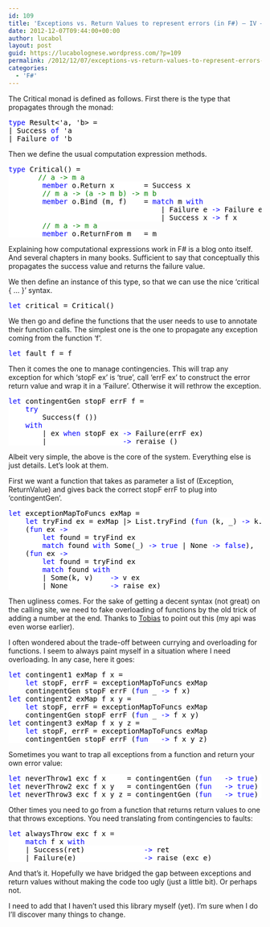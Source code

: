 ```yaml
---
id: 109
title: 'Exceptions vs. Return Values to represent errors (in F#) – IV – Implementation'
date: 2012-12-07T09:44:00+00:00
author: lucabol
layout: post
guid: https://lucabolognese.wordpress.com/?p=109
permalink: /2012/12/07/exceptions-vs-return-values-to-represent-errors-in-f-iii-implementation/
categories:
  - 'F#'
---
```

The Critical monad is defined as follows. First there is the type that propagates through the monad: 

<pre class="code"><span style="background:white;color:blue;">type </span><span style="background:white;color:black;">Result&lt;'a, 'b&gt; =
| Success </span><span style="background:white;color:blue;">of </span><span style="background:white;color:black;">'a
| Failure </span><span style="background:white;color:blue;">of </span><span style="background:white;color:black;">'b</span></pre>

  
Then we define the usual computation expression methods.
    


<pre class="code"><span style="background:white;color:blue;">type </span><span style="background:white;color:black;">Critical() =
       </span><span style="background:white;color:green;">// a -&gt; m a
        </span><span style="background:white;color:blue;">member </span><span style="background:white;color:black;">o.Return x       = Success x
        </span><span style="background:white;color:green;">// m a -&gt; (a -&gt; m b) -&gt; m b
        </span><span style="background:white;color:blue;">member </span><span style="background:white;color:black;">o.Bind (m, f)    = </span><span style="background:white;color:blue;">match </span><span style="background:white;color:black;">m </span><span style="background:white;color:blue;">with
                                    </span><span style="background:white;color:black;">| Failure e </span><span style="background:white;color:blue;">-&gt; </span><span style="background:white;color:black;">Failure e
                                    | Success x </span><span style="background:white;color:blue;">-&gt; </span><span style="background:white;color:black;">f x
        </span><span style="background:white;color:green;">// m a -&gt; m a
        </span><span style="background:white;color:blue;">member </span><span style="background:white;color:black;">o.ReturnFrom m   = m</span></pre>

Explaining how computational expressions work in F# is a blog onto itself. And several chapters in many books. Sufficient to say that conceptually this propagates the success value and returns the failure value.

We then define an instance of this type, so that we can use the nice ‘critical { … }’ syntax.

<pre class="code"><span style="background:white;color:blue;">let </span><span style="background:white;color:black;">critical = Critical()
</span></pre>

  
We then go and define the functions that the user needs to use to annotate their function calls. The simplest one is the one to propagate any exception coming from the function ‘f’.
    


<pre class="code"><span style="background:white;color:blue;">let </span><span style="background:white;color:black;">fault f = f
</span></pre>

  
Then it comes the one to manage contingencies. This will trap any exception for which ‘stopF ex’ is ‘true’, call ‘errF ex’ to construct the error return value and wrap it in a ‘Failure’. Otherwise it will rethrow the exception.
    


<pre class="code"><span style="background:white;color:blue;">let </span><span style="background:white;color:black;">contingentGen stopF errF f =
    </span><span style="background:white;color:blue;">try
        </span><span style="background:white;color:black;">Success(f ())
    </span><span style="background:white;color:blue;">with
        </span><span style="background:white;color:black;">| ex </span><span style="background:white;color:blue;">when </span><span style="background:white;color:black;">stopF ex </span><span style="background:white;color:blue;">-&gt; </span><span style="background:white;color:black;">Failure(errF ex)
        | _                </span><span style="background:white;color:blue;">-&gt; </span><span style="background:white;color:black;">reraise ()
</span></pre>

Albeit very simple, the above is the core of the system. Everything else is just details. Let’s look at them.

First we want a function that takes as parameter a list of (Exception, ReturnValue) and gives back the correct stopF errF to plug into ‘contingentGen’.

<pre class="code"><span style="background:white;color:blue;">let </span><span style="background:white;color:black;">exceptionMapToFuncs exMap =
    </span><span style="background:white;color:blue;">let </span><span style="background:white;color:black;">tryFind ex = exMap |&gt; List.tryFind (</span><span style="background:white;color:blue;">fun </span><span style="background:white;color:black;">(k, _) </span><span style="background:white;color:blue;">-&gt; </span><span style="background:white;color:black;">k.GetType() = ex.GetType())
    (</span><span style="background:white;color:blue;">fun </span><span style="background:white;color:black;">ex </span><span style="background:white;color:blue;">-&gt;
        let </span><span style="background:white;color:black;">found = tryFind ex
        </span><span style="background:white;color:blue;">match </span><span style="background:white;color:black;">found </span><span style="background:white;color:blue;">with </span><span style="background:white;color:black;">Some(_) </span><span style="background:white;color:blue;">-&gt; true </span><span style="background:white;color:black;">| None </span><span style="background:white;color:blue;">-&gt; false</span><span style="background:white;color:black;">),
    (</span><span style="background:white;color:blue;">fun </span><span style="background:white;color:black;">ex </span><span style="background:white;color:blue;">-&gt;
        let </span><span style="background:white;color:black;">found = tryFind ex
        </span><span style="background:white;color:blue;">match </span><span style="background:white;color:black;">found </span><span style="background:white;color:blue;">with
        </span><span style="background:white;color:black;">| Some(k, v)    </span><span style="background:white;color:blue;">-&gt; </span><span style="background:white;color:black;">v ex
        | None          </span><span style="background:white;color:blue;">-&gt; </span><span style="background:white;color:black;">raise ex)
</span></pre>

Then ugliness comes. For the sake of getting a decent syntax (not great) on the calling site, we need to fake overloading of functions by the old trick of adding a number at the end. Thanks to [Tobias](http://gotocon.com/amsterdam-2012/speaker/Tobias+Gedell) to point out this (my api was even worse earlier).

I often wondered about the trade-off between currying and overloading for functions. I seem to always paint myself in a situation where I need overloading. In any case, here it goes:

<pre class="code"><span style="background:white;color:blue;">let </span><span style="background:white;color:black;">contingent1 exMap f x =
    </span><span style="background:white;color:blue;">let </span><span style="background:white;color:black;">stopF, errF = exceptionMapToFuncs exMap
    contingentGen stopF errF (</span><span style="background:white;color:blue;">fun </span><span style="background:white;color:black;">_ </span><span style="background:white;color:blue;">-&gt; </span><span style="background:white;color:black;">f x)
</span><span style="background:white;color:blue;">let </span><span style="background:white;color:black;">contingent2 exMap f x y =
    </span><span style="background:white;color:blue;">let </span><span style="background:white;color:black;">stopF, errF = exceptionMapToFuncs exMap
    contingentGen stopF errF (</span><span style="background:white;color:blue;">fun </span><span style="background:white;color:black;">_ </span><span style="background:white;color:blue;">-&gt; </span><span style="background:white;color:black;">f x y)
</span><span style="background:white;color:blue;">let </span><span style="background:white;color:black;">contingent3 exMap f x y z =
    </span><span style="background:white;color:blue;">let </span><span style="background:white;color:black;">stopF, errF = exceptionMapToFuncs exMap
    contingentGen stopF errF (</span><span style="background:white;color:blue;">fun </span><span style="background:white;color:black;">_ </span><span style="background:white;color:blue;">-&gt; </span><span style="background:white;color:black;">f x y z)
</span></pre>

  
Sometimes you want to trap all exceptions from a function and return your own error value:
    


<pre class="code"><span style="background:white;color:blue;">let </span><span style="background:white;color:black;">neverThrow1 exc f x     = contingentGen (</span><span style="background:white;color:blue;">fun </span><span style="background:white;color:black;">_ </span><span style="background:white;color:blue;">-&gt; true</span><span style="background:white;color:black;">) (</span><span style="background:white;color:blue;">fun </span><span style="background:white;color:black;">ex </span><span style="background:white;color:blue;">-&gt; </span><span style="background:white;color:black;">exc ex) (</span><span style="background:white;color:blue;">fun </span><span style="background:white;color:black;">_ </span><span style="background:white;color:blue;">-&gt; </span><span style="background:white;color:black;">f x)
</span><span style="background:white;color:blue;">let </span><span style="background:white;color:black;">neverThrow2 exc f x y   = contingentGen (</span><span style="background:white;color:blue;">fun </span><span style="background:white;color:black;">_ </span><span style="background:white;color:blue;">-&gt; true</span><span style="background:white;color:black;">) (</span><span style="background:white;color:blue;">fun </span><span style="background:white;color:black;">ex </span><span style="background:white;color:blue;">-&gt; </span><span style="background:white;color:black;">exc ex) (</span><span style="background:white;color:blue;">fun </span><span style="background:white;color:black;">_ </span><span style="background:white;color:blue;">-&gt; </span><span style="background:white;color:black;">f x y)
</span><span style="background:white;color:blue;">let </span><span style="background:white;color:black;">neverThrow3 exc f x y z = contingentGen (</span><span style="background:white;color:blue;">fun </span><span style="background:white;color:black;">_ </span><span style="background:white;color:blue;">-&gt; true</span><span style="background:white;color:black;">) (</span><span style="background:white;color:blue;">fun </span><span style="background:white;color:black;">ex </span><span style="background:white;color:blue;">-&gt; </span><span style="background:white;color:black;">exc ex) (</span><span style="background:white;color:blue;">fun </span><span style="background:white;color:black;">_ </span><span style="background:white;color:blue;">-&gt; </span><span style="background:white;color:black;">f x y z)
</span></pre>

  
Other times you need to go from a function that returns return values to one that throws exceptions. You need translating from contingencies to faults:
    


<pre class="code"><span style="background:white;color:blue;">let </span><span style="background:white;color:black;">alwaysThrow exc f x =
    </span><span style="background:white;color:blue;">match </span><span style="background:white;color:black;">f x </span><span style="background:white;color:blue;">with
    </span><span style="background:white;color:black;">| Success(ret)              </span><span style="background:white;color:blue;">-&gt; </span><span style="background:white;color:black;">ret
    | Failure(e)                </span><span style="background:white;color:blue;">-&gt; </span><span style="background:white;color:black;">raise (exc e)
</span></pre>

And that’s it. Hopefully we have bridged the gap between exceptions and return values without making the code too ugly (just a little bit). Or perhaps not.

I need to add that I haven’t used this library myself (yet). I’m sure when I do I’ll discover many things to change.